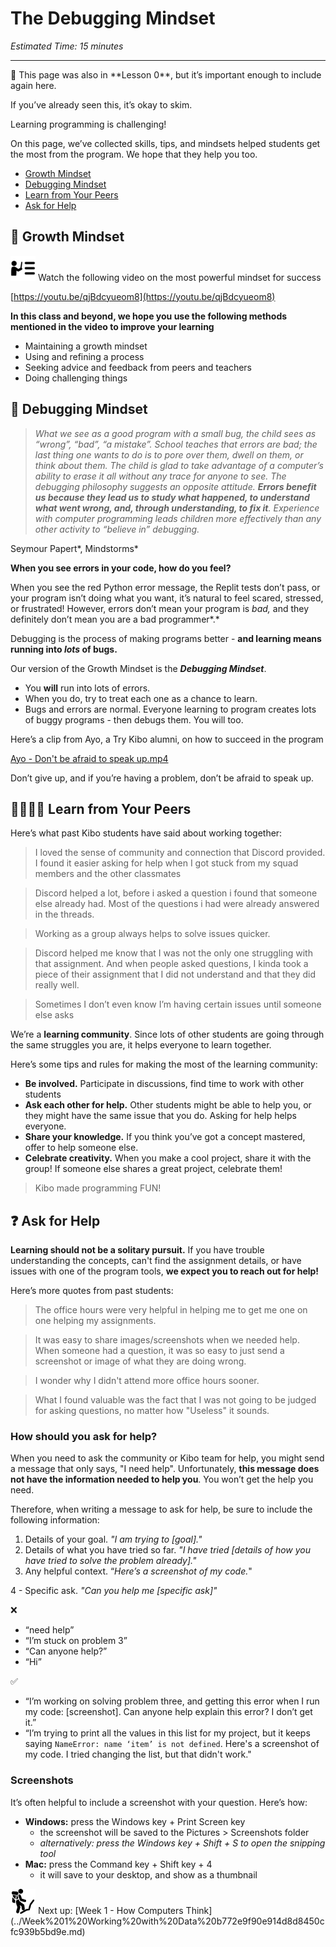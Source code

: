 # The Debugging Mindset

*Estimated Time: 15 minutes*

---

<aside>
🚧 This page was also in **Lesson 0**, but it’s important enough to include again here. 

If you’ve already seen this, it’s okay to skim.

</aside>

Learning programming is challenging! 

On this page, we’ve collected skills, tips, and mindsets helped students get the most from the program. We hope that they help you too.

- [Growth Mindset](The%20Debugging%20Mindset%20c2c44b148b0d44dd8d4b355459341e91.md)
- [Debugging Mindset](The%20Debugging%20Mindset%20c2c44b148b0d44dd8d4b355459341e91.md)
- [Learn from Your Peers](The%20Debugging%20Mindset%20c2c44b148b0d44dd8d4b355459341e91.md)
- [Ask for Help](The%20Debugging%20Mindset%20c2c44b148b0d44dd8d4b355459341e91.md)

## 🌱 Growth Mindset

<aside>
<img src="../instruction.png" alt="../instruction.png" width="40px" /> Watch the following video on the most powerful mindset for success

</aside>

[https://youtu.be/qjBdcyueom8](https://youtu.be/qjBdcyueom8)

**In this class and beyond, we hope you use the  following methods mentioned in the video to improve your learning**

- Maintaining a growth mindset
- Using and refining a process
- Seeking advice and feedback from peers and teachers
- Doing challenging things

## 🐛 Debugging Mindset

> *What we see as a good program with a small bug, the child sees as “wrong”, “bad”, “a mistake”. School teaches that errors are bad; the last thing one wants to do is to pore over them, dwell on them, or think about them. The child is glad to take advantage of a computer’s ability to erase it all without any trace for anyone to see. The debugging philosophy suggests an opposite attitude. **Errors benefit us because they lead us to study what happened, to understand what went wrong, and, through understanding, to fix it**. Experience with computer programming leads children more effectively than any other activity to “believe in” debugging.*

Seymour Papert*, Mindstorms*
> 

**When you see errors in your code, how do you feel?** 

When you see the red Python error message, the Replit tests don’t pass, or your program isn’t doing what you want, it’s natural to feel scared, stressed, or frustrated! However, errors don’t mean your program is *bad,* and they definitely don’t mean you are a bad programmer*.* 

Debugging is the process of making programs better - **and learning means running into *lots* of bugs.**

Our version of the Growth Mindset is the ***Debugging Mindset***. 

- You **will** run into lots of errors.
- When you do, try to treat each one as a chance to learn.
- Bugs and errors are normal. Everyone learning to program creates lots of buggy programs - then debugs them. You will too.

Here’s a clip from Ayo, a Try Kibo alumni, on how to succeed in the program

[Ayo - Don't be afraid to speak up.mp4](The%20Debugging%20Mindset%20c2c44b148b0d44dd8d4b355459341e91/Ayo_-_Dont_be_afraid_to_speak_up.mp4)

Don’t give up, and if you’re having a problem, don’t be afraid to speak up.

## 👨‍👩‍👧‍👧 Learn from Your Peers

Here’s what past Kibo students have said about working together:

> I loved the sense of community and connection that Discord provided. I found it easier asking for help when I got stuck from my squad members and the other classmates
> 

> Discord helped a lot, before i asked a question i found that someone else already had. Most of the questions i had were already answered in the threads.
> 

> Working as a group always helps to solve issues quicker.
> 

> Discord helped me know that I was not the only one struggling with that assignment. And when people asked questions, I kinda took a piece of their assignment that I did not understand and that they did really well.
> 

> Sometimes I don’t even know I’m having certain issues until someone else asks
> 

We’re a **learning community**. Since lots of other students are going through the same struggles you are, it helps everyone to learn together.

Here’s some tips and rules for making the most of the learning community:

- **Be involved.** Participate in discussions, find time to work with other students
- **Ask each other for help.** Other students might be able to help you, or they might have the same issue that you do. Asking for help helps everyone.
- **Share your knowledge.** If you think you’ve got a concept mastered, offer to help someone else.
- **Celebrate creativity.** When you make a cool project, share it with the group! If someone else shares a great project, celebrate them!

> Kibo made programming FUN!
> 

## ❓ Ask for Help

**Learning should not be a solitary pursuit.** If you have trouble understanding the concepts, can't find the assignment details, or have issues with one of the program tools, **we expect you to reach out for help!**

Here’s more quotes from past students:

> The office hours were very helpful in helping me to get me one on one helping my assignments.
> 

> It was easy to share images/screenshots when we needed help. When someone had a question, it was so easy to just send a screenshot or image of what they are doing wrong.
> 

> I wonder why I didn't attend more office hours sooner.
> 

> What I found valuable was the fact that I was not going to be judged for asking questions, no matter how "Useless" it sounds.
> 

### **How should you ask for help?**

When you need to ask the community or Kibo team for help, you might send a message that only says, "I need help". Unfortunately, **this message does not have the information needed to help you**. You won’t get the help you need. 

Therefore, when writing a message to ask for help, be sure to include the following information:

1.  Details of your goal. *"I am trying to [goal]."* 
2. Details of what you have tried so far. *"I have tried [details of how you have tried to solve the problem already]."*
3. Any helpful context. “*Here’s a screenshot of my code.*"

4 - Specific ask. *"Can you help me [specific ask]"*

❌

- “need help”
- “I’m stuck on problem 3”
- “Can anyone help?”
- “Hi”

✅

- “I’m working on solving problem three, and getting this error when I run my code: [screenshot]. Can anyone help explain this error? I don’t get it.”
- “I’m trying to print all the values in this list for my project, but it keeps saying `NameError: name ‘item’ is not defined`. Here's a screenshot of my code. I tried changing the list, but that didn't work."

### Screenshots

It’s often helpful to include a screenshot with your question. Here’s how:

- **Windows:** press the Windows key + Print Screen key
    - the screenshot will be saved to the Pictures > Screenshots folder
    - *alternatively: press the Windows key + Shift + S to open the snipping tool*
- **Mac:** press the Command key + Shift key + 4
    - it will save to your desktop, and show as a thumbnail

<aside>
<img src="../man-in-hike.png" alt="../man-in-hike.png" width="40px" /> Next up: [Week 1 - How Computers Think](../Week%201%20Working%20with%20Data%20b772e9f90e914d8d8450cfc939b5bd9e.md)

</aside>